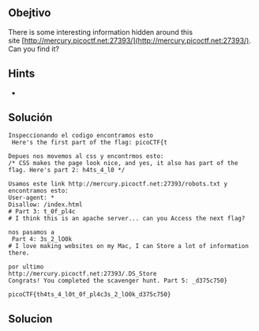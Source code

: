 ## Obejtivo
There is some interesting information hidden around this site [http://mercury.picoctf.net:27393/](http://mercury.picoctf.net:27393/). Can you find it?

## Hints
- 

## Solución
```
Inspeccionando el codigo encontramos esto
 Here's the first part of the flag: picoCTF{t 

Depues nos movemos al css y encontrmos esto:
/* CSS makes the page look nice, and yes, it also has part of the flag. Here's part 2: h4ts_4_l0 */

Usamos este link http://mercury.picoctf.net:27393/robots.txt y encontramos esto:
User-agent: *
Disallow: /index.html
# Part 3: t_0f_pl4c
# I think this is an apache server... can you Access the next flag?

nos pasamos a 
 Part 4: 3s_2_lO0k
# I love making websites on my Mac, I can Store a lot of information there.

por ultimo
http://mercury.picoctf.net:27393/.DS_Store
Congrats! You completed the scavenger hunt. Part 5: _d375c750}

picoCTF{th4ts_4_l0t_0f_pl4c3s_2_lO0k_d375c750}
```
## Solucion